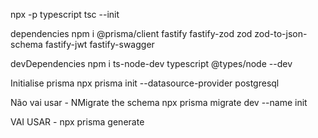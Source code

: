 npx -p typescript tsc --init

dependencies
npm i @prisma/client fastify fastify-zod zod zod-to-json-schema fastify-jwt fastify-swagger

devDependencies
npm i ts-node-dev typescript @types/node --dev

Initialise prisma
npx prisma init --datasource-provider postgresql

Não vai usar - NMigrate the schema
npx prisma migrate dev --name init


VAI USAR - npx prisma generate
